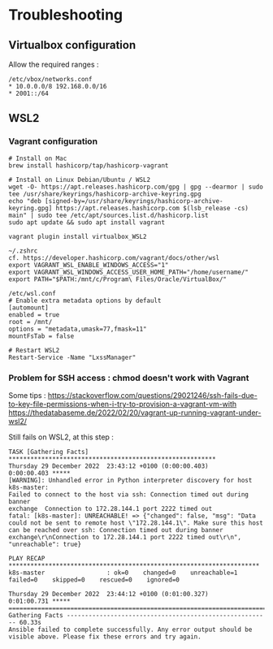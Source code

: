 # Troubleshooting


## Virtualbox configuration

Allow the required ranges :
```
/etc/vbox/networks.conf
* 10.0.0.0/8 192.168.0.0/16
* 2001::/64
```


## WSL2

### Vagrant configuration
```
# Install on Mac
brew install hashicorp/tap/hashicorp-vagrant

# Install on Linux Debian/Ubuntu / WSL2
wget -O- https://apt.releases.hashicorp.com/gpg | gpg --dearmor | sudo tee /usr/share/keyrings/hashicorp-archive-keyring.gpg
echo "deb [signed-by=/usr/share/keyrings/hashicorp-archive-keyring.gpg] https://apt.releases.hashicorp.com $(lsb_release -cs) main" | sudo tee /etc/apt/sources.list.d/hashicorp.list
sudo apt update && sudo apt install vagrant

vagrant plugin install virtualbox_WSL2

~/.zshrc
cf. https://developer.hashicorp.com/vagrant/docs/other/wsl
export VAGRANT_WSL_ENABLE_WINDOWS_ACCESS="1"
export VAGRANT_WSL_WINDOWS_ACCESS_USER_HOME_PATH="/home/username/"
export PATH="$PATH:/mnt/c/Program\ Files/Oracle/VirtualBox/"

/etc/wsl.conf
# Enable extra metadata options by default
[automount]
enabled = true
root = /mnt/
options = "metadata,umask=77,fmask=11"
mountFsTab = false

# Restart WSL2
Restart-Service -Name "LxssManager"
```

### Problem for SSH access : chmod doesn't work with Vagrant

Some tips : 
https://stackoverflow.com/questions/29021246/ssh-fails-due-to-key-file-permissions-when-i-try-to-provision-a-vagrant-vm-with
https://thedatabaseme.de/2022/02/20/vagrant-up-running-vagrant-under-wsl2/


Still fails on WSL2, at this step :
```
TASK [Gathering Facts] *********************************************************
Thursday 29 December 2022  23:43:12 +0100 (0:00:00.403)       0:00:00.403 *****
[WARNING]: Unhandled error in Python interpreter discovery for host k8s-master:
Failed to connect to the host via ssh: Connection timed out during banner
exchange  Connection to 172.28.144.1 port 2222 timed out
fatal: [k8s-master]: UNREACHABLE! => {"changed": false, "msg": "Data could not be sent to remote host \"172.28.144.1\". Make sure this host can be reached over ssh: Connection timed out during banner exchange\r\nConnection to 172.28.144.1 port 2222 timed out\r\n", "unreachable": true}

PLAY RECAP *********************************************************************
k8s-master                 : ok=0    changed=0    unreachable=1    failed=0    skipped=0    rescued=0    ignored=0

Thursday 29 December 2022  23:44:12 +0100 (0:01:00.327)       0:01:00.731 *****
===============================================================================
Gathering Facts -------------------------------------------------------- 60.33s
Ansible failed to complete successfully. Any error output should be
visible above. Please fix these errors and try again.
```
